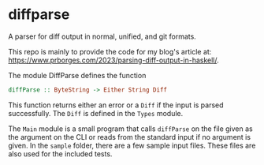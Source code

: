 # diffparse

A parser for diff output in normal, unified, and git formats.

This repo is mainly to provide the code for my blog's article at: <https://www.prborges.com/2023/parsing-diff-output-in-haskell/>.

The module DiffParse defines the function

```haskell
diffParse :: ByteString -> Either String Diff
```

This function returns either an error or a `Diff` if the input is parsed successfully. The `Diff` is defined in the `Types` module.

The `Main` module is a small program that calls `diffParse` on the file given as the argument on the CLI or reads from the standard input if no argument is given.
In the `sample` folder, there are a few sample input files.
These files are also used for the included tests.
